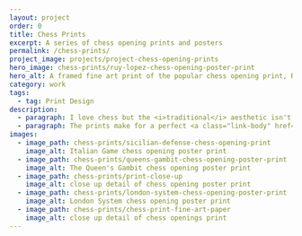 ```yaml
---
layout: project
order: 0
title: Chess Prints
excerpt: A series of chess opening prints and posters
permalink: /chess-prints/
project_image: projects/project-chess-opening-prints
hero_image: chess-prints/ruy-lopez-chess-opening-poster-print
hero_alt: A framed fine art print of the popular chess opening print, Ruy Lopez (Spanish Game).
category: work
tags:
  - tag: Print Design
description:
  - paragraph: I love chess but the <i>traditional</i> aesthetic isn't to my taste. I’ve been looking for an excuse to make something that’s a bit more elegant and minimal. So, I’ve started making this series of chess openings as art prints. They are printed on lovely fine art (slightly textured) 200gsm paper and are now available to buy on <a class="link-body" href="https://www.etsy.com/shop/DaveMullenJnr">Etsy</a>.
  - paragraph: The prints make for a perfect <a class="link-body" href="https://www.etsy.com/listing/1116098731/ruy-lopez-chess-opening-print">chess gift</a> for a player (or yourself), and are available to purchase in the UK, USA, Europe, and Australia.
images:
  - image_path: chess-prints/sicilian-defense-chess-opening-print
    image_alt: Italian Game chess opening poster print
  - image_path: chess-prints/queens-gambit-chess-opening-poster-print
    image_alt: The Queen's Gambit chess opening poster print
  - image_path: chess-prints/print-close-up
    image_alt: close up detail of chess opening poster print
  - image_path: chess-prints/london-system-chess-opening-poster-print
    image_alt: London System chess opening poster print
  - image_path: chess-prints/chess-print-fine-art-paper
    image_alt: close up detail of chess openings print
---
```

